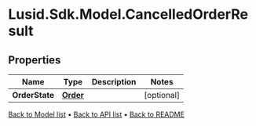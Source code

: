 # Lusid.Sdk.Model.CancelledOrderResult

## Properties

Name | Type | Description | Notes
------------ | ------------- | ------------- | -------------
**OrderState** | [**Order**](Order.md) |  | [optional] 

[Back to Model list](../README.md#documentation-for-models) &#8226; [Back to API list](../README.md#documentation-for-api-endpoints) &#8226; [Back to README](../README.md)

